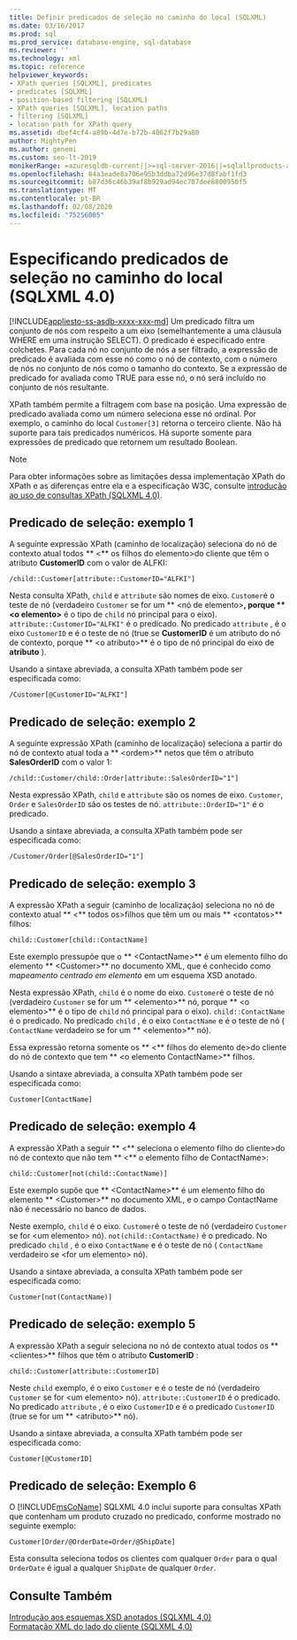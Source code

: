 ```yaml
---
title: Definir predicados de seleção no caminho do local (SQLXML)
ms.date: 03/16/2017
ms.prod: sql
ms.prod_service: database-engine, sql-database
ms.reviewer: ''
ms.technology: xml
ms.topic: reference
helpviewer_keywords:
- XPath queries [SQLXML], predicates
- predicates [SQLXML]
- position-based filtering [SQLXML]
- XPath queries [SQLXML], location paths
- filtering [SQLXML]
- location path for XPath query
ms.assetid: dbef4cf4-a89b-4d7e-b72b-4062f7b29a80
author: MightyPen
ms.author: genemi
ms.custom: seo-lt-2019
monikerRange: =azuresqldb-current||>=sql-server-2016||=sqlallproducts-allversions||>=sql-server-linux-2017||=azuresqldb-mi-current
ms.openlocfilehash: 84a3eade8a706e95b3ddba72d96e37d8fabf1fd3
ms.sourcegitcommit: b87d36c46b39af8b929ad94ec707dee8800950f5
ms.translationtype: MT
ms.contentlocale: pt-BR
ms.lasthandoff: 02/08/2020
ms.locfileid: "75256005"
---
```

# <a name="specifying-selection-predicates-in-the-location-path-sqlxml-40"></a>Especificando predicados de seleção no caminho do local (SQLXML 4.0)
[!INCLUDE[appliesto-ss-asdb-xxxx-xxx-md](../../../includes/appliesto-ss-asdb-xxxx-xxx-md.md)]
  Um predicado filtra um conjunto de nós com respeito a um eixo (semelhantemente a uma cláusula WHERE em uma instrução SELECT). O predicado é especificado entre colchetes. Para cada nó no conjunto de nós a ser filtrado, a expressão de predicado é avaliada com esse nó como o nó de contexto, com o número de nós no conjunto de nós como o tamanho do contexto. Se a expressão de predicado for avaliada como TRUE para esse nó, o nó será incluído no conjunto de nós resultante.  
  
 XPath também permite a filtragem com base na posição. Uma expressão de predicado avaliada como um número seleciona esse nó ordinal. Por exemplo, o caminho do local `Customer[3]` retorna o terceiro cliente. Não há suporte para tais predicados numéricos. Há suporte somente para expressões de predicado que retornem um resultado Boolean.  
  
> [!NOTE]  
>  Para obter informações sobre as limitações dessa implementação XPath do XPath e as diferenças entre ela e a especificação W3C, consulte [introdução ao uso de consultas XPath &#40;SQLXML 4,0&#41;](../../../relational-databases/sqlxml-annotated-xsd-schemas-xpath-queries/introduction-to-using-xpath-queries-sqlxml-4-0.md).  
  
## <a name="selection-predicate-example-1"></a>Predicado de seleção: exemplo 1  
 A seguinte expressão XPath (caminho de localização) seleciona do nó de contexto atual todos ** \<** os filhos do elemento>do cliente que têm o atributo **CustomerID** com o valor de ALFKI:  
  
```  
/child::Customer[attribute::CustomerID="ALFKI"]  
```  
  
 Nesta consulta XPath, `child` e `attribute` são nomes de eixo. `Customer`é o teste de nó (verdadeiro `Customer` se for um ** \<nó de elemento>**, porque ** \<o elemento>** é o tipo de `child` nó principal para o eixo). 
  `attribute::CustomerID="ALFKI"` é o predicado. No predicado `attribute` , é o eixo `CustomerID` e é o teste de nó (true se **CustomerID** é um atributo do nó de contexto, porque ** \<o atributo>** é o tipo de nó principal do eixo de **atributo** ).  
  
 Usando a sintaxe abreviada, a consulta XPath também pode ser especificada como:  
  
```  
/Customer[@CustomerID="ALFKI"]  
```  
  
## <a name="selection-predicate-example-2"></a>Predicado de seleção: exemplo 2  
 A seguinte expressão XPath (caminho de localização) seleciona a partir do nó de contexto atual toda a ** \<ordem>** netos que têm o atributo **SalesOrderID** com o valor 1:  
  
```  
/child::Customer/child::Order[attribute::SalesOrderID="1"]  
```  
  
 Nesta expressão XPath, `child` e `attribute` são os nomes de eixo. 
  `Customer`, `Order` e `SalesOrderID` são os testes de nó. 
  `attribute::OrderID="1"` é o predicado.  
  
 Usando a sintaxe abreviada, a consulta XPath também pode ser especificada como:  
  
```  
/Customer/Order[@SalesOrderID="1"]  
```  
  
## <a name="selection-predicate-example-3"></a>Predicado de seleção: exemplo 3  
 A expressão XPath a seguir (caminho de localização) seleciona no nó de contexto atual ** \<** todos os>filhos que têm um ou mais ** \<contatos>** filhos:  
  
```  
child::Customer[child::ContactName]  
```  
  
 Este exemplo pressupõe que o ** \<ContactName>** é um elemento filho do elemento ** \<Customer>** no documento XML, que é conhecido como *mapeamento centrado em elemento* em um esquema XSD anotado.  
  
 Nesta expressão XPath, `child` é o nome do eixo. `Customer`é o teste de nó (verdadeiro `Customer` se for um ** \<elemento>** nó, porque ** \<o elemento>** é o tipo de `child` nó principal para o eixo). 
  `child::ContactName` é o predicado. No predicado `child` , é o eixo `ContactName` e é o teste de nó ( `ContactName` verdadeiro se for um ** \<elemento>** nó).  
  
 Essa expressão retorna somente os ** \<** filhos do elemento de>do cliente do nó de contexto que tem ** \<o elemento ContactName>** filhos.  
  
 Usando a sintaxe abreviada, a consulta XPath também pode ser especificada como:  
  
```  
Customer[ContactName]  
```  
  
## <a name="selection-predicate-example-4"></a>Predicado de seleção: exemplo 4  
 A expressão XPath a seguir ** \<** seleciona o elemento filho do cliente>do nó de contexto que não tem ** \<** o elemento filho de ContactName>:  
  
```  
child::Customer[not(child::ContactName)]  
```  
  
 Este exemplo supõe que ** \<ContactName>** é um elemento filho do elemento ** \<Customer>** no documento XML, e o campo ContactName não é necessário no banco de dados.  
  
 Neste exemplo, `child` é o eixo. `Customer`é o teste de nó (verdadeiro `Customer` se for \<um elemento> nó). 
  `not(child::ContactName)` é o predicado. No predicado `child` , é o eixo `ContactName` e é o teste de nó ( `ContactName` verdadeiro se \<for um elemento> nó).  
  
 Usando a sintaxe abreviada, a consulta XPath também pode ser especificada como:  
  
```  
Customer[not(ContactName)]  
```  
  
## <a name="selection-predicate-example-5"></a>Predicado de seleção: exemplo 5  
 A expressão XPath a seguir seleciona no nó de contexto atual todos os ** \<clientes>** filhos que têm o atributo **CustomerID** :  
  
```  
child::Customer[attribute::CustomerID]  
```  
  
 Neste `child` exemplo, é o eixo `Customer` e é o teste de nó (verdadeiro `Customer` se for \<um elemento> nó). 
  `attribute::CustomerID` é o predicado. No predicado `attribute` , é o eixo `CustomerID` e é o predicado `CustomerID` (true se for um ** \<atributo>** nó).  
  
 Usando a sintaxe abreviada, a consulta XPath também pode ser especificada como:  
  
```  
Customer[@CustomerID]  
```  
  
## <a name="selection-predicate-example-6"></a>Predicado de seleção: Exemplo 6  
 O [!INCLUDE[msCoName](../../../includes/msconame-md.md)] SQLXML 4.0 inclui suporte para consultas XPath que contenham um produto cruzado no predicado, conforme mostrado no seguinte exemplo:  
  
```  
Customer[Order/@OrderDate=Order/@ShipDate]  
```  
  
 Esta consulta seleciona todos os clientes com qualquer `Order` para o qual `OrderDate` é igual a qualquer `ShipDate` de qualquer `Order`.  
  
## <a name="see-also"></a>Consulte Também  
 [Introdução aos esquemas XSD anotados &#40;SQLXML 4,0&#41;](../../../relational-databases/sqlxml/annotated-xsd-schemas/introduction-to-annotated-xsd-schemas-sqlxml-4-0.md)   
 [Formatação XML do lado do cliente &#40;SQLXML 4,0&#41;](../../../relational-databases/sqlxml/formatting/client-side-xml-formatting-sqlxml-4-0.md)  
  
  

